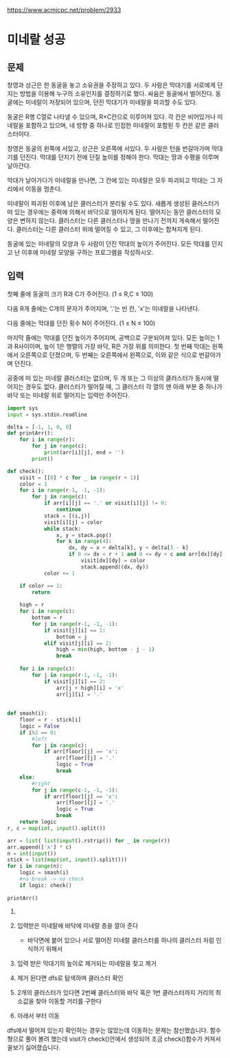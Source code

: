 https://www.acmicpc.net/problem/2933

# 미네랄 성공

## 문제

창영과 상근은 한 동굴을 놓고 소유권을 주장하고 있다. 두 사람은 막대기를 서로에게 던지는 방법을 이용해 누구의 소유인지를 결정하기로 했다. 싸움은 동굴에서 벌어진다. 동굴에는 미네랄이 저장되어 있으며, 던진 막대기가 미네랄을 파괴할 수도 있다.

동굴은 R행 C열로 나타낼 수 있으며, R×C칸으로 이루어져 있다. 각 칸은 비어있거나 미네랄을 포함하고 있으며, 네 방향 중 하나로 인접한 미네랄이 포함된 두 칸은 같은 클러스터이다.

창영은 동굴의 왼쪽에 서있고, 상근은 오른쪽에 서있다. 두 사람은 턴을 번갈아가며 막대기를 던진다. 막대를 던지기 전에 던질 높이를 정해야 한다. 막대는 땅과 수평을 이루며 날아간다.

막대가 날아가다가 미네랄을 만나면, 그 칸에 있는 미네랄은 모두 파괴되고 막대는 그 자리에서 이동을 멈춘다.

미네랄이 파괴된 이후에 남은 클러스터가 분리될 수도 있다. 새롭게 생성된 클러스터가 떠 있는 경우에는 중력에 의해서 바닥으로 떨어지게 된다. 떨어지는 동안 클러스터의 모양은 변하지 않는다. 클러스터는 다른 클러스터나 땅을 만나기 전까지 게속해서 떨어진다. 클러스터는 다른 클러스터 위에 떨어질 수 있고, 그 이후에는 합쳐지게 된다.

동굴에 있는 미네랄의 모양과 두 사람이 던진 막대의 높이가 주어진다. 모든 막대를 던지고 난 이후에 미네랄 모양을 구하는 프로그램을 작성하시오.

## 입력

첫째 줄에 동굴의 크기 R과 C가 주어진다. (1 ≤ R,C ≤ 100)

다음 R개 줄에는 C개의 문자가 주어지며, '.'는 빈 칸, 'x'는 미네랄을 나타낸다.

다음 줄에는 막대를 던진 횟수 N이 주어진다. (1 ≤ N ≤ 100)

마지막 줄에는 막대를 던진 높이가 주어지며, 공백으로 구분되어져 있다. 모든 높이는 1과 R사이이며, 높이 1은 행렬의 가장 바닥, R은 가장 위를 의미한다. 첫 번째 막대는 왼쪽에서 오른쪽으로 던졌으며, 두 번째는 오른쪽에서 왼쪽으로, 이와 같은 식으로 번갈아가며 던진다.

공중에 떠 있는 미네랄 클러스터는 없으며, 두 개 또는 그 이상의 클러스터가 동시에 떨어지는 경우도 없다. 클러스터가 떨어질 때, 그 클러스터 각 열의 맨 아래 부분 중 하나가 바닥 또는 미네랄 위로 떨어지는 입력만 주어진다.

```py
import sys
input = sys.stdin.readline

delta = [-1, 1, 0, 0]
def printArr():
    for i in range(r):
        for j in range(c):
            print(arr[i][j], end = '')
        print()

def check():
    visit = [[0] * c for _ in range(r + 1)]
    color = 1
    for i in range(r-1, -1, -1):
        for j in range(c):
            if arr[i][j] == '.' or visit[i][j] != 0:
                continue
            stack = [(i,j)]
            visit[i][j] = color
            while stack:
                x, y = stack.pop()
                for k in range(4):
                    dx, dy = x + delta[k], y + delta[3 - k]
                    if 0 <= dx < r + 1 and 0 <= dy < c and arr[dx][dy] == 'x' and visit[dx][dy] == 0:
                        visit[dx][dy] = color                   
                        stack.append((dx, dy))
            color += 1

    if color == 1:
        return
    
    high = r
    for i in range(c):
        bottom = r
        for j in range(r-1, -1, -1):
            if visit[j][i] == 1:
                bottom = j
            elif visit[j][i] == 2:
                high = min(high, bottom - j - 1)
                break
            
    for i in range(c):
        for j in range(r-1, -1, -1):
            if visit[j][i] == 2:
                arr[j + high][i] = 'x'
                arr[j][i] = '.'
    
    
def smash(i):
    floor = r - stick[i]
    logic = False
    if i%2 == 0:
        #left
        for j in range(c):
            if arr[floor][j] == 'x':
                arr[floor][j] = '.'
                logic = True
                break
    else:
        #right
        for j in range(c-1, -1, -1):
            if arr[floor][j] == 'x':
                arr[floor][j] = '.'
                logic = True
                break
    return logic
r, c = map(int, input().split())

arr = list( list(input().rstrip()) for _ in range(r))
arr.append(['x'] * c)
n = int(input())
stick = list(map(int, input().split()))
for i in range(n):
    logic = smash(i)
    #no break -> no check
    if logic: check()
    
printArr()

```

1. 



1. 입력받은 미네랄에 바닥에 미네랄 층을 깔아 준다
   
   - 바닥면에 붙어 있으나 서로 떨어진 미네랄 클러스터를 하나의 클러스터 처럼 인식하기 위해서

2. 입력 받은 막대기의 높이로 제거되는 미네랄을 찾고 제거

3. 제거 된다면 dfs로 탐색하며 클러스터 확인

4. 2개의 클러스터가 있다면 2번째 클러스터와 바닥 혹은 1번 클러스터까지 거리의 최소값을 찾아 이동할 거리를 구한다

5. 아래서 부터 이동



dfs에서 떨어져 있는지 확인하는 경우는 많았는데 이동하는 문제는 참신했습니다. 함수형으로 풀어 볼려 했는데 visit가 check()안에서 생성되어 조금 check()함수가 커져서 꼴보기 싫어졌습니다.


